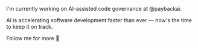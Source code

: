 I'm currently working on AI-assisted code governance at @paybackai.

AI is accelerating software development faster than ever — now's the time to keep it on track. 

Follow me for more 🤝
